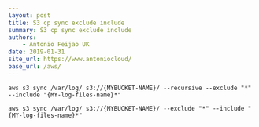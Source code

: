 ```yaml
---
layout: post
title: S3 cp sync exclude include
summary: S3 cp sync exclude include
authors:
    - Antonio Feijao UK
date: 2019-01-31
site_url: https://www.antoniocloud/
base_url: /aws/
---
```




`aws s3 sync /var/log/ s3://{MYBUCKET-NAME}/ --recursive --exclude "*" --include "{MY-log-files-name}*"`

`aws s3 sync /var/log/ s3://{MYBUCKET-NAME}/ --exclude "*" --include "{MY-log-files-name}*"`
